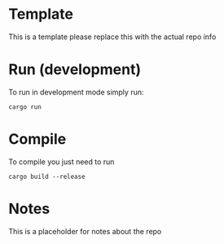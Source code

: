 # Template

This is a template please replace this with the actual repo info

# Run (development)

To run in development mode simply run:

`cargo run`

# Compile

To compile you just need to run

`cargo build --release`

# Notes

This is a placeholder for notes about the repo
